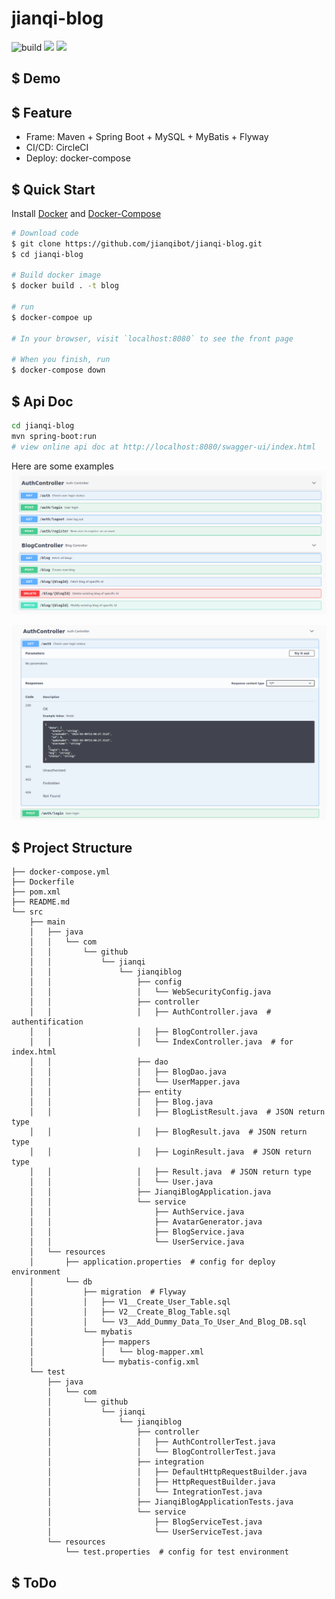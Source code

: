 # jianqi-blog

![build](https://img.shields.io/circleci/build/github/jianqibot/jianqi-blog/main) ![](https://img.shields.io/github/languages/top/jianqibot/jianqi-blog) ![](https://img.shields.io/github/repo-size/jianqibot/jianqi-blog)


## $ Demo


## $ Feature

* Frame: Maven + Spring Boot + MySQL + MyBatis + Flyway 
* CI/CD: CircleCI
* Deploy: docker-compose

## $ Quick Start

Install [Docker](https://docs.docker.com/get-docker/) and [Docker-Compose](https://docs.docker.com/compose/install/)
```sh
# Download code
$ git clone https://github.com/jianqibot/jianqi-blog.git
$ cd jianqi-blog 

# Build docker image
$ docker build . -t blog

# run
$ docker-compoe up

# In your browser, visit `localhost:8080` to see the front page

# When you finish, run 
$ docker-compose down 
```

## $ Api Doc

```sh
cd jianqi-blog
mvn spring-boot:run
# view online api doc at http://localhost:8080/swagger-ui/index.html
```
Here are some examples
![](./apiDoc/example/api-overall.png?raw=true)

![](./apiDoc/example/api-specific.png?raw=true)

## $ Project Structure

```
├── docker-compose.yml
├── Dockerfile
├── pom.xml
├── README.md
└── src
    ├── main
    │   ├── java
    │   │   └── com
    │   │       └── github
    │   │           └── jianqi
    │   │               └── jianqiblog
    │   │                   ├── config
    │   │                   │   └── WebSecurityConfig.java
    │   │                   ├── controller
    │   │                   │   ├── AuthController.java  # authentification
    │   │                   │   ├── BlogController.java  
    │   │                   │   └── IndexController.java  # for index.html
    │   │                   ├── dao
    │   │                   │   ├── BlogDao.java  
    │   │                   │   └── UserMapper.java
    │   │                   ├── entity
    │   │                   │   ├── Blog.java
    │   │                   │   ├── BlogListResult.java  # JSON return type
    │   │                   │   ├── BlogResult.java  # JSON return type
    │   │                   │   ├── LoginResult.java  # JSON return type
    │   │                   │   ├── Result.java  # JSON return type
    │   │                   │   └── User.java
    │   │                   ├── JianqiBlogApplication.java
    │   │                   └── service
    │   │                       ├── AuthService.java
    │   │                       ├── AvatarGenerator.java
    │   │                       ├── BlogService.java
    │   │                       └── UserService.java
    │   └── resources
    │       ├── application.properties  # config for deploy environment
    │       └── db
    │           ├── migration  # Flyway
    │           │   ├── V1__Create_User_Table.sql
    │           │   ├── V2__Create_Blog_Table.sql
    │           │   └── V3__Add_Dummy_Data_To_User_And_Blog_DB.sql
    │           └── mybatis
    │               ├── mappers
    │               │   └── blog-mapper.xml
    │               └── mybatis-config.xml
    └── test
        ├── java
        │   └── com
        │       └── github
        │           └── jianqi
        │               └── jianqiblog
        │                   ├── controller
        │                   │   ├── AuthControllerTest.java
        │                   │   └── BlogControllerTest.java
        │                   ├── integration
        │                   │   ├── DefaultHttpRequestBuilder.java
        │                   │   ├── HttpRequestBuilder.java
        │                   │   └── IntegrationTest.java
        │                   ├── JianqiBlogApplicationTests.java
        │                   └── service
        │                       ├── BlogServiceTest.java
        │                       └── UserServiceTest.java
        └── resources
            └── test.properties  # config for test environment

```

## $ ToDo
